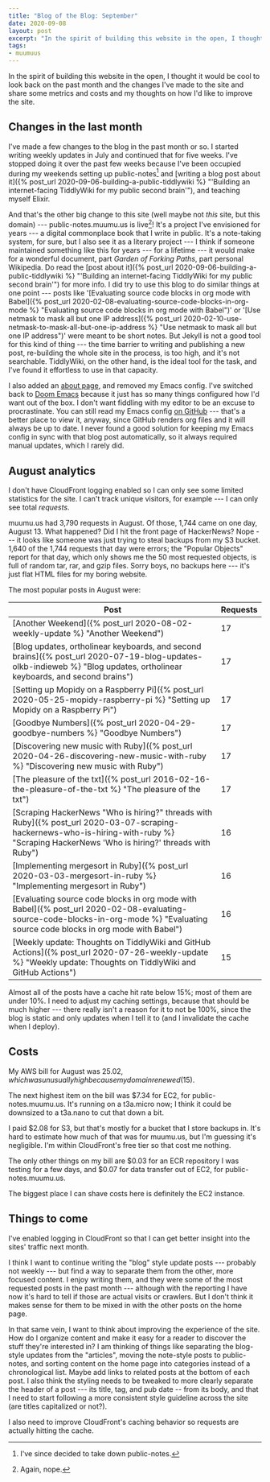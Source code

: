 ```yaml
---
title: "Blog of the Blog: September"
date: 2020-09-08
layout: post
excerpt: "In the spirit of building this website in the open, I thought it would be cool to look back on the past month and the changes I've made to the site and share some metrics and costs and my thoughts on how I'd like to improve the site."
tags: 
- muumuus
---
```


In the spirit of building this website in the open, I thought it would be cool to look back on the past month and the changes I've made to the site and share some metrics and costs and my thoughts on how I'd like to improve the site.

## Changes in the last month
I've made a few changes to the blog in the past month or so. I started writing weekly updates in July and continued that for five weeks. I've stopped doing it over the past few weeks because I've been occupied during my weekends setting up public-notes[^1] and [writing a blog post about it]({% post_url 2020-09-06-building-a-public-tiddlywiki %} "'Building an internet-facing TiddlyWiki for my public second brain'"), and teaching myself Elixir.

And that's the other big change to this site (well maybe not *this* site, but this domain) --- public-notes.muumu.us is live[^2]! It's a project I've envisioned for years --- a digital commonplace book that I write in public. It's a note-taking system, for sure, but I also see it as a literary project --- I think if someone maintained something like this for years --- for a lifetime --- it would make for a wonderful document, part *Garden of Forking Paths*, part personal Wikipedia. Do read the [post about it]({% post_url 2020-09-06-building-a-public-tiddlywiki %} "'Building an internet-facing TiddlyWiki for my public second brain'") for more info. I did try to use this blog to do similar things at one point --- posts like '[Evaluating source code blocks in org mode with Babel]({% post_url 2020-02-08-evaluating-source-code-blocks-in-org-mode %} "Evaluating source code blocks in org mode with Babel")' or '[Use netmask to mask all but one IP address]({% post_url 2020-02-10-use-netmask-to-mask-all-but-one-ip-address %} "Use netmask to mask all but one IP address")' were meant to be short notes. But Jekyll is not a good tool for this kind of thing --- the time barrier to writing and publishing a new post, re-building the whole site in the process, is too high, and it's not searchable. TiddlyWiki, on the other hand, is the ideal tool for the task, and I've found it effortless to use in that capacity.

I also added an [about page](/about/ "About muumu.us"), and removed my Emacs config. I've switched back to [Doom Emacs](https://github.com/hlissner/doom-emacs "Doom Emacs") because it just has so many things configured how I'd want out of the box. I don't want fiddling with my editor to be an excuse to procrastinate. You can still read my Emacs config [on GitHub](https://github.com/kylerjohnston/emacs.d/blob/master/emacs.org "kylerjohnston/emacs.d - Emacs Configuration") --- that's a better place to view it, anyway, since GitHub renders org files and it will always be up to date. I never found a good solution for keeping my Emacs config in sync with that blog post automatically, so it always required manual updates, which I rarely did.

## August analytics
I don't have CloudFront logging enabled so I can only see some limited statistics for the site. I can't track unique visitors, for example --- I can only see total *requests*.

muumu.us had 3,790 requests in August. Of those, 1,744 came on one day, August 13. What happened? Did I hit the front page of HackerNews? Nope --- it looks like someone was just trying to steal backups from my S3 bucket. 1,640 of the 1,744 requests that day were errors; the "Popular Objects" report for that day, which only shows me the 50 most requested objects, is full of random tar, rar, and gzip files. Sorry boys, no backups here --- it's just flat HTML files for my boring website.

The most popular posts in August were:

| Post                                                                                                                                                                                     | Requests |
|------------------------------------------------------------------------------------------------------------------------------------------------------------------------------------------|----------|
| [Another Weekend]({% post_url 2020-08-02-weekly-update %} "Another Weekend")                                                                                                             | 17       |
| [Blog updates, ortholinear keyboards, and second brains]({% post_url 2020-07-19-blog-updates-olkb-indieweb %} "Blog updates, ortholinear keyboards, and second brains")                  | 17       |
| [Setting up Mopidy on a Raspberry Pi]({% post_url 2020-05-25-mopidy-raspberry-pi %} "Setting up Mopidy on a Raspberry Pi")                                                               | 17       |
| [Goodbye Numbers]({% post_url 2020-04-29-goodbye-numbers %} "Goodbye Numbers")                                                                                                           | 17       |
| [Discovering new music with Ruby]({% post_url 2020-04-26-discovering-new-music-with-ruby %} "Discovering new music with Ruby")                                                           | 17       |
| [The pleasure of the txt]({% post_url 2016-02-16-the-pleasure-of-the-txt %} "The pleasure of the txt")                                                                                   | 17       |
| [Scraping HackerNews "Who is hiring?" threads with Ruby]({% post_url 2020-03-07-scraping-hackernews-who-is-hiring-with-ruby %} "Scraping HackerNews 'Who is hiring?' threads with Ruby") | 16       |
| [Implementing mergesort in Ruby]({% post_url 2020-03-03-mergesort-in-ruby %} "Implementing mergesort in Ruby")                                                                           | 16       |
| [Evaluating source code blocks in org mode with Babel]({% post_url 2020-02-08-evaluating-source-code-blocks-in-org-mode %} "Evaluating source code blocks in org mode with Babel")       | 16       |
| [Weekly update: Thoughts on TiddlyWiki and GitHub Actions]({% post_url 2020-07-26-weekly-update %} "Weekly update: Thoughts on TiddlyWiki and GitHub Actions")                           | 15       |

Almost all of the posts have a cache hit rate below 15%; most of them are under 10%. I need to adjust my caching settings, because that should be much higher --- there really isn't a reason for it to not be 100%, since the blog is static and only updates when I tell it to (and I invalidate the cache when I deploy).

## Costs
My AWS bill for August was $25.02, which was unusually high because my domain renewed ($15).

The next highest item on the bill was $7.34 for EC2, for public-notes.muumu.us. It's running on a t3a.micro now; I think it could be downsized to a t3a.nano to cut that down a bit.

I paid $2.08 for S3, but that's mostly for a bucket that I store backups in. It's hard to estimate how much of that was for muumu.us, but I'm guessing it's negligible. I'm within CloudFront's free tier so that cost me nothing.

The only other things on my bill are $0.03 for an ECR repository I was testing for a few days, and $0.07 for data transfer out of EC2, for public-notes.muumu.us.

The biggest place I can shave costs here is definitely the EC2 instance.

## Things to come

I've enabled logging in CloudFront so that I can get better insight into the sites' traffic next month.

I think I want to continue writing the "blog" style update posts --- probably not weekly --- but find a way to separate them from the other, more focused content. I enjoy writing them, and they were some of the most requested posts in the past month --- although with the reporting I have now it's hard to tell if those are actual visits or crawlers. But I don't think it makes sense for them to be mixed in with the other posts on the home page.

In that same vein, I want to think about improving the experience of the site. How do I organize content and make it easy for a reader to discover the stuff they're interested in? I am thinking of things like separating the blog-style updates from the "articles", moving the note-style posts to public-notes, and sorting content on the home page into categories instead of a chronological list. Maybe add links to related posts at the bottom of each post. I also think the styling needs to be tweaked to more clearly separate the header of a post --- its title, tag, and pub date -- from its body, and that I need to start following a more consistent style guideline across the site (are titles capitalized or not?).

I also need to improve CloudFront's caching behavior so requests are actually hitting the cache.

[^1]: I've since decided to take down public-notes.

[^2]: Again, nope.
